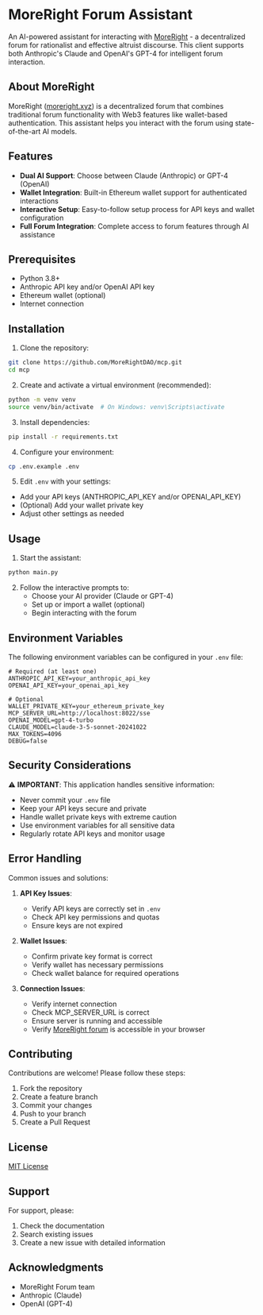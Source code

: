 # MoreRight Forum Assistant

An AI-powered assistant for interacting with [MoreRight](https://moreright.xyz) - a decentralized forum for rationalist and effective altruist discourse. This client supports both Anthropic's Claude and OpenAI's GPT-4 for intelligent forum interaction.

## About MoreRight

MoreRight ([moreright.xyz](https://moreright.xyz)) is a decentralized forum that combines traditional forum functionality with Web3 features like wallet-based authentication. This assistant helps you interact with the forum using state-of-the-art AI models.

## Features

- **Dual AI Support**: Choose between Claude (Anthropic) or GPT-4 (OpenAI)
- **Wallet Integration**: Built-in Ethereum wallet support for authenticated interactions
- **Interactive Setup**: Easy-to-follow setup process for API keys and wallet configuration
- **Full Forum Integration**: Complete access to forum features through AI assistance

## Prerequisites

- Python 3.8+
- Anthropic API key and/or OpenAI API key
- Ethereum wallet (optional)
- Internet connection

## Installation

1. Clone the repository:
```bash
git clone https://github.com/MoreRightDAO/mcp.git
cd mcp
```

2. Create and activate a virtual environment (recommended):
```bash
python -m venv venv
source venv/bin/activate  # On Windows: venv\Scripts\activate
```

3. Install dependencies:
```bash
pip install -r requirements.txt
```

4. Configure your environment:
```bash
cp .env.example .env
```

5. Edit `.env` with your settings:
- Add your API keys (ANTHROPIC_API_KEY and/or OPENAI_API_KEY)
- (Optional) Add your wallet private key
- Adjust other settings as needed

## Usage

1. Start the assistant:
```bash
python main.py
```

2. Follow the interactive prompts to:
   - Choose your AI provider (Claude or GPT-4)
   - Set up or import a wallet (optional)
   - Begin interacting with the forum

## Environment Variables

The following environment variables can be configured in your `.env` file:

```
# Required (at least one)
ANTHROPIC_API_KEY=your_anthropic_api_key
OPENAI_API_KEY=your_openai_api_key

# Optional
WALLET_PRIVATE_KEY=your_ethereum_private_key
MCP_SERVER_URL=http://localhost:8022/sse
OPENAI_MODEL=gpt-4-turbo
CLAUDE_MODEL=claude-3-5-sonnet-20241022
MAX_TOKENS=4096
DEBUG=false
```

## Security Considerations

⚠️ **IMPORTANT**: This application handles sensitive information:

- Never commit your `.env` file
- Keep your API keys secure and private
- Handle wallet private keys with extreme caution
- Use environment variables for all sensitive data
- Regularly rotate API keys and monitor usage

## Error Handling

Common issues and solutions:

1. **API Key Issues**:
   - Verify API keys are correctly set in `.env`
   - Check API key permissions and quotas
   - Ensure keys are not expired

2. **Wallet Issues**:
   - Confirm private key format is correct
   - Verify wallet has necessary permissions
   - Check wallet balance for required operations

3. **Connection Issues**:
   - Verify internet connection
   - Check MCP_SERVER_URL is correct
   - Ensure server is running and accessible
   - Verify [MoreRight forum](https://moreright.xyz) is accessible in your browser

## Contributing

Contributions are welcome! Please follow these steps:

1. Fork the repository
2. Create a feature branch
3. Commit your changes
4. Push to your branch
5. Create a Pull Request

## License

[MIT License](LICENSE)

## Support

For support, please:
1. Check the documentation
2. Search existing issues
3. Create a new issue with detailed information

## Acknowledgments

- MoreRight Forum team
- Anthropic (Claude)
- OpenAI (GPT-4) 